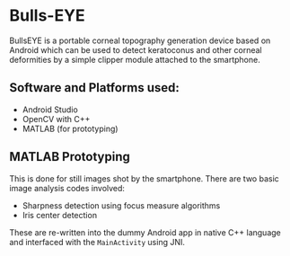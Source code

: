 # Bulls-EYE

BullsEYE is a portable corneal topography generation device based on Android which can be used to detect keratoconus and other corneal deformities by a simple clipper module attached to the smartphone.

## Software and Platforms used:

* Android Studio
* OpenCV with C++
* MATLAB (for prototyping)

## MATLAB Prototyping

This is done for still images shot by the smartphone. There are two basic image analysis codes involved:

* Sharpness detection using focus measure algorithms
* Iris center detection

These are re-written into the dummy Android app in native C++ language and interfaced with the ```MainActivity``` using JNI.

